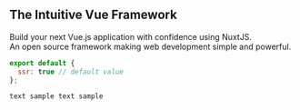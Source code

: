 ## The Intuitive Vue Framework

Build your next Vue.js application with confidence using NuxtJS.  
An open source framework making web development simple and powerful.

```js
export default {
  ssr: true // default value
};
```

```
text sample text sample
```
